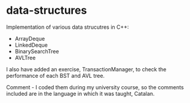 # data-structures
Implementation of various data strucutres in C++:
- ArrayDeque
- LinkedDeque
- BinarySearchTree
- AVLTree

I also have added an exercise, TransactionManager, to check the performance of each BST and AVL tree.

Comment - I coded them during my university course, so the comments included are in the language in which it was taught, Catalan.
